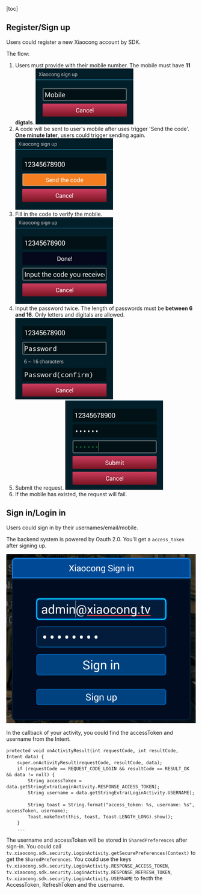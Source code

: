 [toc]

## Register/Sign up

Users could register a new Xiaocong account by SDK.

The flow:

1. Users must provide with their mobile number. The mobile must have **11 digtals**.
	![First step](img/signup-1.png)
1. A code will be sent to user's mobile after uses trigger 'Send the code'. **One minute later**, users could trigger sending again.
	![step2](img/signup-2.png)
1. Fill in the code to verify the mobile.
	![step2](img/signup-3.png)
1. Input the password twice. The length of passwords must be **between 6 and 16**. Only letters and digitals are allowed.
	![step2](img/signup-4.png)
1. Submit the request.
	![step2](img/signup-5.png)
1. If the mobile has existed, the request will fail.

## Sign in/Login in

Users could sign in by their usernames/email/mobile.

The backend system is powered by Oauth 2.0. You'll get a `access_token` after signing up.

![](img/signin.png)

In the callback of your activity, you could find the accessToken and username from the Intent.

```
protected void onActivityResult(int requestCode, int resultCode, Intent data) {
	super.onActivityResult(requestCode, resultCode, data);
    if (requestCode == REQUEST_CODE_LOGIN && resultCode == RESULT_OK && data != null) {
        String accessToken = data.getStringExtra(LoginActivity.RESPONSE_ACCESS_TOKEN);
        String username = data.getStringExtra(LoginActivity.USERNAME);

        String toast = String.format("access_token: %s, username: %s", accessToken, username);
        Toast.makeText(this, toast, Toast.LENGTH_LONG).show();
    }
    ...
```

The username and accessToken will be stored in `SharedPreferences` after sign-in. You could call `tv.xiaocong.sdk.security.LoginActivity.getSecurePreferences(Context)` to get the `SharedPreferences`. You could use the keys `tv.xiaocong.sdk.security.LoginActivity.RESPONSE_ACCESS_TOKEN`, `tv.xiaocong.sdk.security.LoginActivity.RESPONSE_REFRESH_TOKEN`, `tv.xiaocong.sdk.security.LoginActivity.USERNAME` to fecth the AccessToken, RefreshToken and the username.

